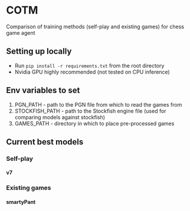 # COTM
 Comparison of training methods (self-play and existing games) for chess game agent

## Setting up locally
* Run ```pip install -r requirements.txt``` from the root directory
* Nvidia GPU highly recommended (not tested on CPU inference)

## Env variables to set
1. PGN_PATH - path to the PGN file from which to read the games from
2. STOCKFISH_PATH - path to the Stockfish engine file (used for comparing models against stockfish)
3. GAMES_PATH - directory in which to place pre-processed games

## Current best models
### Self-play
#### v7
### Existing games
#### smartyPant


